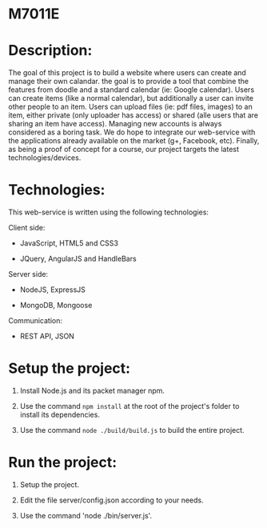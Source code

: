M7011E
======

Description:
==

The goal of this project is to build a website where users can create and manage their own calandar. the goal is to provide a tool that combine the features from doodle and a standard calendar (ie: Google calendar). Users can create items (like a normal calendar), but additionally a user can invite other people to an item. Users can upload files (ie: pdf files, images) to an item, either private (only uploader has access) or shared (alle users that are sharing an item have access).
Managing new accounts is always considered as a boring task. We do hope to integrate our web-service with the applications already available on the market (g+, Facebook, etc). Finally, as being a proof of concept for a course, our project targets the latest technologies/devices.


Technologies:
==

This web-service is written using the following technologies:

Client side:

- JavaScript, HTML5 and CSS3

- JQuery, AngularJS and HandleBars


Server side:

- NodeJS, ExpressJS

- MongoDB, Mongoose


Communication:

- REST API, JSON


Setup the project:
==

1. Install Node.js and its packet manager npm.

2. Use the command `npm install` at the root of the project's folder to install its dependencies.

3. Use the command `node ./build/build.js` to build the entire project.

Run the project:
==

1. Setup the project.

2. Edit the file server/config.json according to your needs.

3. Use the command 'node ./bin/server.js'.



